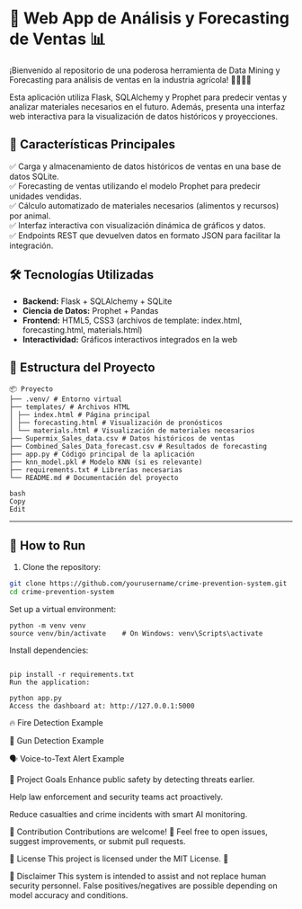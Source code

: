 # 🚀 Web App de Análisis y Forecasting de Ventas 📊

¡Bienvenido al repositorio de una poderosa herramienta de Data Mining y Forecasting para análisis de ventas en la industria agrícola! 🌾🐄🐖🐓

Esta aplicación utiliza Flask, SQLAlchemy y Prophet para predecir ventas y analizar materiales necesarios en el futuro. Además, presenta una interfaz web interactiva para la visualización de datos históricos y proyecciones.

## 🌟 Características Principales

✅ Carga y almacenamiento de datos históricos de ventas en una base de datos SQLite.  
✅ Forecasting de ventas utilizando el modelo Prophet para predecir unidades vendidas.  
✅ Cálculo automatizado de materiales necesarios (alimentos y recursos) por animal.  
✅ Interfaz interactiva con visualización dinámica de gráficos y datos.  
✅ Endpoints REST que devuelven datos en formato JSON para facilitar la integración.

## 🛠️ Tecnologías Utilizadas

- **Backend:** Flask + SQLAlchemy + SQLite
- **Ciencia de Datos:** Prophet + Pandas
- **Frontend:** HTML5, CSS3 (archivos de template: index.html, forecasting.html, materials.html)
- **Interactividad:** Gráficos interactivos integrados en la web

## 📂 Estructura del Proyecto

```
📦 Proyecto
├── .venv/ # Entorno virtual
├── templates/ # Archivos HTML
│ ├── index.html # Página principal
│ ├── forecasting.html # Visualización de pronósticos
│ └── materials.html # Visualización de materiales necesarios
├── Supermix_Sales_data.csv # Datos históricos de ventas
├── Combined_Sales_Data_forecast.csv # Resultados de forecasting
├── app.py # Código principal de la aplicación
├── knn_model.pkl # Modelo KNN (si es relevante)
├── requirements.txt # Librerías necesarias
└── README.md # Documentación del proyecto

bash
Copy
Edit
```

---

## 🚀 How to Run

1. Clone the repository:

```bash
git clone https://github.com/yourusername/crime-prevention-system.git
cd crime-prevention-system
```

Set up a virtual environment:
```
python -m venv venv
source venv/bin/activate    # On Windows: venv\Scripts\activate
```
Install dependencies:
```

pip install -r requirements.txt
Run the application:

python app.py
Access the dashboard at: http://127.0.0.1:5000
```

🔥 Fire Detection Example

🔫 Gun Detection Example

🗣️ Voice-to-Text Alert Example

🎯 Project Goals
Enhance public safety by detecting threats earlier.

Help law enforcement and security teams act proactively.

Reduce casualties and crime incidents with smart AI monitoring.

🤝 Contribution
Contributions are welcome! 🎉
Feel free to open issues, suggest improvements, or submit pull requests.

📄 License
This project is licensed under the MIT License. 📜

🚨 Disclaimer
This system is intended to assist and not replace human security personnel.
False positives/negatives are possible depending on model accuracy and conditions.
